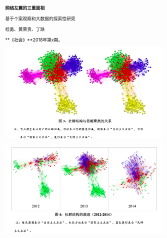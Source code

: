 **网络左翼的三重面相**

基于个案观察和大数据的探索性研究

桂勇、黄荣贵、丁跌


**《社会》**2018年第x期。

![Figure3](Figure3.png)

![Figure4](Figure4.png)

